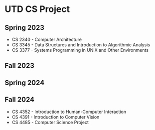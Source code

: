 # UTD CS Project


## Spring 2023
- CS 2340 - Computer Architecture
- CS 3345 - Data Structures and Introduction to Algorithmic Analysis
- CS 3377 - Systems Programming in UNIX and Other Environments

## Fall 2023


## Spring 2024


## Fall 2024
- CS 4352 - Introduction to Human-Computer Interaction
- CS 4391 - Introduction to Computer Vision
- CS 4485 - Computer Science Project


